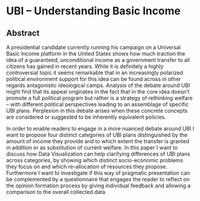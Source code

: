 # UBI – Understanding Basic Income

## Abstract

A presidential candidate currently running his campaign on a Universal Basic Income platform in the United States shows how much traction the idea of a guaranteed, unconditional income as a government transfer to all citizens has gained in recent years. While it is definitely a highly controversial topic it seems remarkable that in an increasingly polarized political environment support for this idea can be found across in other regards antagonistic ideological camps. Analysis of the debate around UBI might find that its appeal originates in the fact that in the core idea doesn’t promote a full political program but rather is a strategy of rethinking welfare – with different political perspectives leading to an assemblage of specific UBI plans. Perplexion in this debate arises when these concrete concepts are considered or suggested to be inherently equivalent policies.

In order to enable readers to engage in a more nuanced debate around UBI I want to propose four distinct categories of UBI plans distinguished by the amount of income they provide and to which extent the transfer is granted in addition or as substitution of current welfare. In this paper I want to discuss how Data Visualization can help clarifying differences of UBI plans across categories, by showing which distinct socio-economic problems they focus on and which re-allocation of resources they propose. Furthermore I want to investigate if this way of pragmatic presentation can be complemented by a questionnaire that engages the reader to reflect on the opinion formation process by giving individual feedback and allowing a comparison to the overall collected data.
